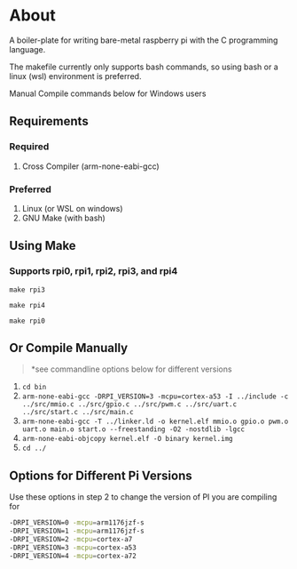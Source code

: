 # About

A boiler-plate for writing bare-metal raspberry pi with the C programming language.

The makefile currently only supports bash commands, so using bash or a linux (wsl) environment is preferred.

Manual Compile commands below for Windows users

## Requirements

### Required

1. Cross Compiler (arm-none-eabi-gcc)

### Preferred

1. Linux (or WSL on windows)
2. GNU Make (with bash)

## Using Make

### Supports rpi0, rpi1, rpi2, rpi3, and rpi4

`make rpi3`

`make rpi4`

`make rpi0`

## Or Compile Manually

>*see commandline options below for different versions

1. `cd bin`
2. `arm-none-eabi-gcc -DRPI_VERSION=3 -mcpu=cortex-a53 -I ../include -c ../src/mmio.c ../src/gpio.c ../src/pwm.c ../src/uart.c ../src/start.c ../src/main.c`
3. `arm-none-eabi-gcc -T ../linker.ld -o kernel.elf mmio.o gpio.o pwm.o uart.o main.o start.o --freestanding -O2 -nostdlib -lgcc`
4. `arm-none-eabi-objcopy kernel.elf -O binary kernel.img`
5. `cd ../`


## Options for Different Pi Versions

Use these options in step 2 to change the version of PI you are compiling for

```bash
-DRPI_VERSION=0 -mcpu=arm1176jzf-s
-DRPI_VERSION=1 -mcpu=arm1176jzf-s
-DRPI_VERSION=2 -mcpu=cortex-a7
-DRPI_VERSION=3 -mcpu=cortex-a53
-DRPI_VERSION=4 -mcpu=cortex-a72
```
